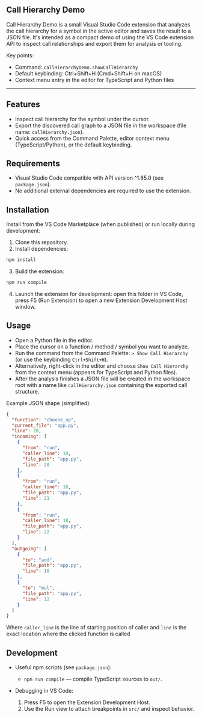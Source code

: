 ## Call Hierarchy Demo

Call Hierarchy Demo is a small Visual Studio Code extension that analyzes the call hierarchy for a symbol in the active editor and saves the result to a JSON file. It's intended as a compact demo of using the VS Code extension API to inspect call relationships and export them for analysis or tooling.

Key points:

- Command: `callHierarchyDemo.showCallHierarchy`
- Default keybinding: Ctrl+Shift+H (Cmd+Shift+H on macOS)
- Context menu entry in the editor for TypeScript and Python files

---

## Features

- Inspect call hierarchy for the symbol under the cursor.
- Export the discovered call graph to a JSON file in the workspace (file name: `callHierarchy.json`).
- Quick access from the Command Palette, editor context menu (TypeScript/Python), or the default keybinding.

## Requirements

- Visual Studio Code compatible with API version ^1.85.0 (see `package.json`).
- No additional external dependencies are required to use the extension.

## Installation

Install from the VS Code Marketplace (when published) or run locally during development:

1. Clone this repository.
2. Install dependencies:

```powershell
npm install
```

3. Build the extension:

```powershell
npm run compile
```

4. Launch the extension for development: open this folder in VS Code, press F5 (Run Extension) to open a new Extension Development Host window.

## Usage

- Open a Python file in the editor.
- Place the cursor on a function / method / symbol you want to analyze.
- Run the command from the Command Palette: `> Show Call Hierarchy` (or use the keybinding `Ctrl+Shift+H`).
- Alternatively, right-click in the editor and choose `Show Call Hierarchy` from the context menu (appears for TypeScript and Python files).
- After the analysis finishes a JSON file will be created in the workspace root with a name like `callHierarchy.json` containing the exported call structure.

Example JSON shape (simplified):

```json
{
  "function": "choose_op",
  "current_file": "app.py",
  "line": 20,
  "incoming": [
    {
      "from": "run",
      "caller_line": 18,
      "file_path": "app.py",
      "line": 20
    },
    {
      "from": "run",
      "caller_line": 18,
      "file_path": "app.py",
      "line": 21
    },
    {
      "from": "run",
      "caller_line": 18,
      "file_path": "app.py",
      "line": 22
    }
  ],
  "outgoing": [
    {
      "to": "add",
      "file_path": "app.py",
      "line": 10
    },
    {
      "to": "mul",
      "file_path": "app.py",
      "line": 12
    }
  ]
}
```

Where `caller_line` is the line of starting position of caller and `line` is the exact location where the clicked function is called

## Development

- Useful npm scripts (see `package.json`):

	- `npm run compile` — compile TypeScript sources to `out/`.

- Debugging in VS Code:

	1. Press F5 to open the Extension Development Host.
	2. Use the Run view to attach breakpoints in `src/` and inspect behavior.
